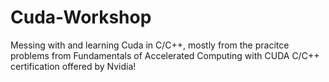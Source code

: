# Cuda-Workshop
Messing with and learning Cuda in C/C++, mostly from the pracitce problems from Fundamentals of Accelerated Computing with CUDA C/C++ certification offered by Nvidia!
